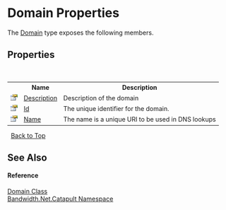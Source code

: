 ﻿# Domain Properties
 

The <a href ="T_Bandwidth_Net_Catapult_Domain.md">Domain</a> type exposes the following members.


## Properties
&nbsp;<table><tr><th></th><th>Name</th><th>Description</th></tr><tr><td>![Public property](media/pubproperty.gif "Public property")</td><td><a href ="P_Bandwidth_Net_Catapult_Domain_Description.md">Description</a></td><td>
Description of the domain</td></tr><tr><td>![Public property](media/pubproperty.gif "Public property")</td><td><a href ="P_Bandwidth_Net_Catapult_Domain_Id.md">Id</a></td><td>
The unique identifier for the domain.</td></tr><tr><td>![Public property](media/pubproperty.gif "Public property")</td><td><a href ="P_Bandwidth_Net_Catapult_Domain_Name.md">Name</a></td><td>
The name is a unique URI to be used in DNS lookups</td></tr></table>&nbsp;
<a href="#domain-properties">Back to Top</a>

## See Also


#### Reference
<a href ="T_Bandwidth_Net_Catapult_Domain.md">Domain Class</a><br /><a href ="N_Bandwidth_Net_Catapult.md">Bandwidth.Net.Catapult Namespace</a><br />